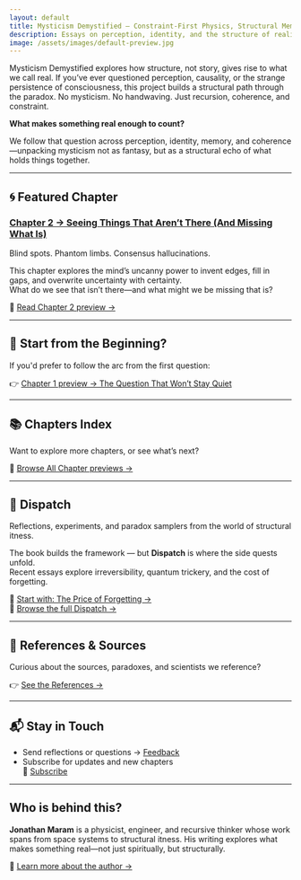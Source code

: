 ```yaml
---
layout: default
title: Mysticism Demystified — Constraint-First Physics, Structural Memory, and Recursive Coherence
description: Essays on perception, identity, and the structure of reality — rigorous, grounded, and free of highfalutin handwaving. Recursive reinforcement, the constraint arrow of time, and mysticism demystified by structure.
image: /assets/images/default-preview.jpg
---
```

Mysticism Demystified explores how structure, not story, gives rise to what we call real. If you’ve ever questioned perception, causality, or the strange persistence of consciousness, this project builds a structural path through the paradox. No mysticism. No handwaving. Just recursion, coherence, and constraint.

**What makes something real enough to count?**

We follow that question across perception, identity, memory, and coherence—unpacking mysticism not as fantasy, but as a structural echo of what holds things together.

---

## 🌀 Featured Chapter

### [Chapter 2 → Seeing Things That Aren’t There (And Missing What Is)](/chapters/chapter2.html)

Blind spots. Phantom limbs. Consensus hallucinations.

This chapter explores the mind’s uncanny power to invent edges, fill in gaps, and overwrite uncertainty with certainty.  
What do we see that isn’t there—and what might we be missing that is?

🧠 [Read Chapter 2 preview →](/chapters/chapter2.html)

---

## 📘 Start from the Beginning?

If you'd prefer to follow the arc from the first question:

👉 [Chapter 1 preview → The Question That Won’t Stay Quiet](/chapters/chapter1.html)

---

## 📚 Chapters Index

Want to explore more chapters, or see what’s next?

📖 [Browse All Chapter previews →](/chapters/index.html)

---

## 📣 Dispatch

Reflections, experiments, and paradox samplers from the world of structural itness.

The book builds the framework — but **Dispatch** is where the side quests unfold.  
Recent essays explore irreversibility, quantum trickery, and the cost of forgetting.

🧩 [Start with: The Price of Forgetting →](/dispatch/price_of_forgetting.html)  
📖 [Browse the full Dispatch →](/dispatch)

---

## 🧠 References & Sources

Curious about the sources, paradoxes, and scientists we reference?

👉 [See the References →](/references.html)

---

## 📬 Stay in Touch

- Send reflections or questions → [Feedback](./feedback.html)
- Subscribe for updates and new chapters  
🔔 [Subscribe](./subscribe.html)

---

## Who is behind this?

**Jonathan Maram** is a physicist, engineer, and recursive thinker whose work spans from space systems to structural itness. His writing explores what makes something real—not just spiritually, but structurally.

🔎 [Learn more about the author →](/about)


